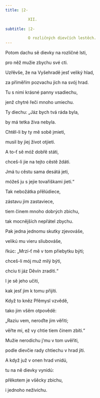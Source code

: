 ```yaml
---
title: |2-

          XII.
        
subtitle: |2-

          O rozličných dievčích lestěch.
---
```


Potom dachu sě dievky na rozličné lsti,

pro něž mužie zbychu své cti.

Uzřěvše, že na Vyšehradě jesť veliký hlad,

za příměřím pozvachu jich na svój hrad.

Tu s nimi krásné panny vsadiechu,

jenž chytré řeči mnoho umiechu.

Ty diechu: „Jáz bych tvá ráda byla,

by má tetka živa nebyla.

Chtěl-li by ty mě sobě jmieti,

musil by jiej život otjieti.

A to-ť sě móž dobřě státi,

chceš-li jie na tejto cěstě ždáti.

Jmá tu cěstu sama desátá jeti,

móžeš ju s jejie tovařiškami jieti.“

Tak nebožátka přělúdiece,

zástavu jim zastaviece,

tiem činem mnoho dobrých zbichu,

tak mocnějších nepřátel zbychu.

Pak jedna jednomu skutky zjevováše,

velikú mu vieru sliubováše,

řkúc: „Mrzí-ť mě v tom přiebytku býti;

chceš-li mój muž milý býti,

chciu ti jáz Děvín zraditi.“

I je sě jeho učiti,

kak jesť jim k tomu přijíti.

Když to kněz Přěmysl vzvědě,

tako jim všěm otpovědě:

„Raziu vem, neroďte jim věřiti;

věřte mi, ež vy chtie tiem činem zbíti.“

Mužie nerodichu j’mu v tom uvěřiti,

podle dievčie rady chtiechu v hrad jíti.

A když juž v onen hrad vnidú,

tu na ně dievky vynidú:

přěkotem je všěcky zbichu,

i jednoho neživichu.
